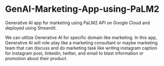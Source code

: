 # GenAI-Marketing-App-using-PaLM2
Generative AI app for marketing using PaLM2 API on Google Cloud and deployed using Streamlit.

We can utilize Generative AI for specific domain like marketing. In this app, Generative AI will role-play like a marketing consultant or maybe marketing team that can discuss and do marketing task like writing instagram caption for instagram post, linkedin, twitter, and email to blast information or promotion about their product.
